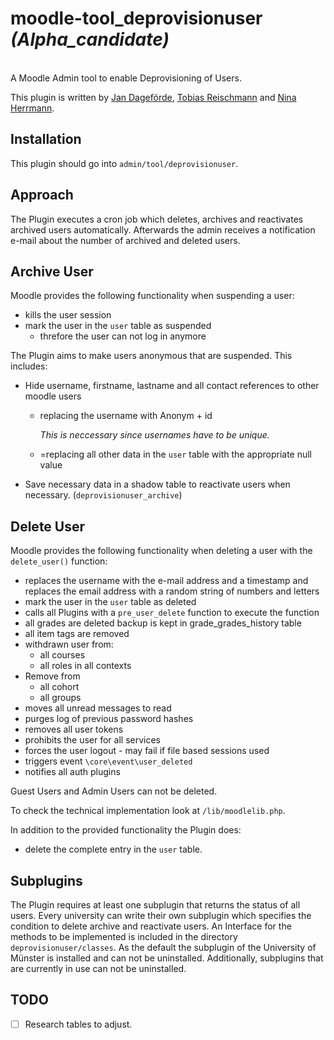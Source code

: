 # moodle-tool_deprovisionuser *(Alpha_candidate)*
</br>
A Moodle Admin tool to enable Deprovisioning of Users.

This plugin is written by [Jan Dageförde](https://github.com/Dagefoerde), [Tobias Reischmann](https://github.com/tobiasreischmann) and [Nina Herrmann](https://github.com/NinaHerrmann).


## Installation
This plugin should go into `admin/tool/deprovisionuser`.


## Approach
The Plugin executes a cron job which deletes, archives and reactivates archived users automatically. Afterwards the admin receives a notification
e-mail about the number of archived and deleted users.

## Archive User

Moodle provides the following functionality when suspending a user:
- kills the user session
- mark the user in the `user` table as suspended
    - threfore the user can not log in anymore
    
The Plugin aims to make users anonymous that are suspended.
This includes:

- Hide username, firstname, lastname and all contact references to other moodle users
    - replacing the username with Anonym + id
    
        *This is neccessary since usernames have to be unique.*
    
    - =replacing all other data in the `user` table with the appropriate null value
- Save necessary data in a shadow table to reactivate users when necessary. (`deprovisionuser_archive`)

## Delete User

Moodle provides the following functionality when deleting a user with the `delete_user()` function:
- replaces the username with the e-mail address and a timestamp and replaces the email address 
with a random string of numbers and letters 
- mark the user in the `user` table as deleted
- calls all Plugins with a `pre_user_delete` function to execute the function
- all grades are deleted backup is kept in grade_grades_history table
- all item tags are removed
- withdrawn user from:
    - all courses
    - all roles in all contexts
- Remove from
    - all cohort
    - all groups
- moves all unread messages to read
- purges log of previous password hashes
- removes all user tokens
- prohibits the user for all services
- forces the user logout - may fail if file based sessions used
- triggers event `\core\event\user_deleted`
- notifies all auth plugins

Guest Users and Admin Users can not be deleted.

To check the technical implementation look at `/lib/moodlelib.php`.

In addition to the provided functionality the Plugin does:
- delete the complete entry in the `user` table.

## Subplugins
The Plugin requires at least one subplugin that returns the status of all users. 
Every university can write their own subplugin which specifies the condition to delete archive and 
reactivate users. An Interface for the methods to be implemented is included in the directory
 `deprovisionuser/classes`. 
As the default the subplugin of the University of Münster is installed and can not be uninstalled.
Additionally, subplugins that are currently in use can not be uninstalled.
 
## TODO
 - [ ] Research tables to adjust.